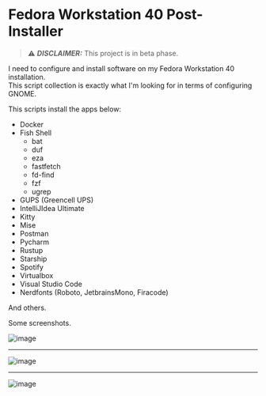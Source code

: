# Fedora Workstation 40 Post-Installer

> ⚠️ **_DISCLAIMER:_**  This project is in beta phase.  

I need to configure and install software on my Fedora Workstation 40 installation.  
This script collection is exactly what I'm looking for in terms of configuring GNOME.

This scripts install the apps below:

- Docker
- Fish Shell
  - bat
  - duf
  - eza
  - fastfetch
  - fd-find
  - fzf
  - ugrep
- GUPS (Greencell UPS)
- IntelliJIdea Ultimate
- Kitty
- Mise
- Postman
- Pycharm
- Rustup
- Starship
- Spotify
- Virtualbox
- Visual Studio Code
- Nerdfonts (Roboto, JetbrainsMono, Firacode)

And others.

Some screenshots.

![image](https://github.com/user-attachments/assets/4ec280bd-3768-42fd-8e19-58d44a72ecfd)

---

![image](https://github.com/user-attachments/assets/0c9d83bf-fc39-4fdf-b507-a8600f2f15e2)

---

![image](https://github.com/user-attachments/assets/9125e02a-650e-45ff-9084-f6b79f6e93c7)

